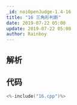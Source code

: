 ```yaml
---
_id: noiOpenJudge-1.4-16
title: "16 三角形判断"
date: 2019-07-22 05:00
update: 2019-07-22 05:00
author: Rainboy
---
```


## 解析

## 代码

```c
<%-include("16.cpp")%>
```

